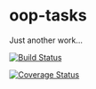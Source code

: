 # oop-tasks

Just another work...

[![Build Status](https://travis-ci.org/cunhazera/oop-tasks.svg?branch=master)](https://travis-ci.org/cunhazera/oop-tasks)

[![Coverage Status](https://coveralls.io/repos/github/cunhazera/oop-tasks/badge.svg?branch=master)](https://coveralls.io/github/cunhazera/oop-tasks?branch=master)
